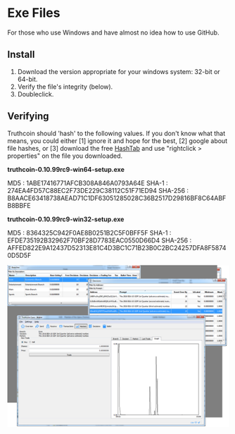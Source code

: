 # Exe Files 

For those who use Windows and have almost no idea how to use GitHub.

## Install

1. Download the version appropriate for your windows system: 32-bit or 64-bit.
2. Verify the file's integrity (below).
3. Doubleclick.

## Verifying
Truthcoin should 'hash' to the following values. If you don't know what that means, you could either [1] ignore it and hope for the best, [2] google about file hashes, or [3] download the free [HashTab](http://implbits.com/products/hashtab/) and use "rightclick > properties" on the file you downloaded.

**truthcoin-0.10.99rc9-win64-setup.exe**  

MD5     : 1ABE17416771AFCB308A846A0793A64E
SHA-1   : 274EA4FD57C88EC2F73DE229C38112C51F71ED94
SHA-256 : B8AACE63418738AEAD71C1DF63051285028C36B2517D29816BF8C64ABFB8BBFE

**truthcoin-0.10.99rc9-win32-setup.exe**  

MD5     : 8364325C942F0AE8B0251B2C5F0BFF5F
SHA-1   : EFDE735192B32962F70BF28D7783EAC0550D66D4
SHA-256 : AFFED822E9A12437D52313E81C4D3BC1C71B23B0C2BC24257DFA8F58740D5D5F

![Figure](screenshot.png "Screenshot")



